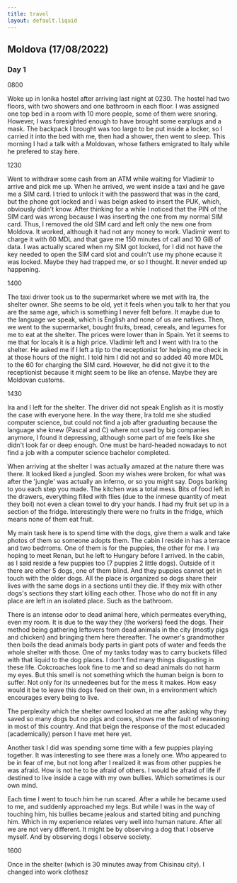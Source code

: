 ```yaml
---
title: travel
layout: default.liquid
---
```


## Moldova (17/08/2022)

### Day 1 

0800

Woke up in Ionika hostel after arriving last night at 0230. The hostel had two floors, with two showers and one bathroom in each floor.
I was assigned one top bed in a room with 10 more people, some of them were snoring. However, I was foresighted enough to have brought some earplugs and a mask.
The backpack I brought was too large to be put inside a locker, so I carried it into the bed with me, then had a shower, then went to sleep.
This morning I had a talk with a Moldovan, whose fathers emigrated to Italy while he prefered to stay here.

1230

Went to withdraw some cash from an ATM while waiting for Vladimir to arrive and pick me up. When he arrived, we went inside a taxi and he gave me a SIM card. I tried to unlock it with the password that was in the card, but the phone got locked and I was beign asked to insert the PUK, which, obviously didn't know. After thinking for a while I noticed that the PIN of the SIM card was wrong because I was inserting the one from my normal SIM card. Thus, I removed the old SIM card and left only the new one from Moldova. It worked, although it had not any money to work. Vladimir went to charge it with 60 MDL and that gave me 150 minutes of call and 10 GiB of data. I was actually scared when my SIM got locked, for I did not have the key needed to open the SIM card slot and couln't use my phone ecause it was locked. Maybe they had trapped me, or so I thought. It never ended up happening.

1400

The taxi driver took us to the supermarket where we met with Ira, the shelter owner. She seems to be old, yet it feels when you talk to her that you are the same age, which is something I never felt before. It maybe due to the language we speak, which is English and none of us are natives. Then, we went to the supermarket, bought fruits, bread, cereals, and legumes for me to eat at the shelter. The prices were lower than in Spain. Yet it seems to me that for locals it is a high price. Vladimir left and I went with Ira to the shelter. He asked me if I left a tip to the receptionist for helping me check in at those hours of the night. I told him I did not and so added 40 more MDL to the 60 for charging the SIM card. However, he did not give it to the receptionist because it might seem to be like an ofense. Maybe they are Moldovan customs.

1430

Ira and I left for the shelter. The driver did not speak English as it is mostly the case with everyone here. In the way there, Ira told me she studied computer science, but could not find a job after graduating because the language she knew (Pascal and C) where not used by big companies anymore, I found it depressing, although some part of me feels like she didn't look far or deep enough. One must be hard-headed nowadays to not find a job with a computer science bachelor completed.

When arriving at the shelter I was actually amazed at the nature there was there. It looked liked a jungled. Soon my wishes were broken, for what was after the 'jungle' was actually an inferno, or so you might say. Dogs barking to you each step you made. The kitchen was a total mess. Bits of food left in the drawers, everything filled with flies (due to the inmese quantity of meat they boil) not even a clean towel to dry your hands. I had my fruit set up in a section of the fridge. Interestingly there were no fruits in the fridge, which means none of them eat fruit.  

My main task here is to spend time with the dogs, give them a walk and take photos of them so someone adopts them. The cabin I reside in has a terrace and two bedrroms. One of them is for the puppies, the other for me. I wa hoping to meet Renan, but he left to Hungary before I arrived. In the cabin, as I said reside a few puppies too (7 puppies 2 little dogs). Outside of it there are other 5 dogs, one of them blind. And they puppies cannot get in touch with the older dogs. All the place is organized so dogs share their lives with the same dogs in a sections until they die. If they mix with other dogs's sections they start killing each other. Those who do not fit in any place are left in an isolated place. Such as the bathroom.

There is an intense odor to dead animal here, which permeates everything, even my room. It is due to the way they (the workers) feed the dogs. Their method being gathering leftovers from dead animals in the city (mostly pigs and chicken) and bringing them here thereafter. The owner's grandmother then boils the dead animals body parts in giant pots of water and feeds the whole shelter with those. One of my tasks today was to carry buckets filled with that liquid to the dog places. I don't find many things disgusting in these life. Cokcroaches look fine to me and so dead animals do not harm my eyes. But this smell is not something which the human beign is born to suffer. Not only for its unnedeenes but for the mess it makes. How easy would it be to leave this dogs feed on their own, in a environment which encourages every being to live.

The perplexity which the shelter owned looked at me after asking why they saved so many dogs but no pigs and cows, shows me the fault of reasoning in most of this country. And that beign the response of the most educaded (academically) person I have met here yet.

Another task I did was spending some time with a few puppies playing together. It was interesting to see there was a lonely one. Who appeared to be in fear of me, but not long after I realized it was from other puppies he was afraid. How is not he to be afraid of others. I would be afraid of life if destined to live inside a cage with my own bullies. Which sometimes is our own mind.

Each time I went to touch him he run scared. After a while he became used to me, and suddenly approached my legs. But while I was in the way of touching him, his bullies became jealous and started biting and punching him. Which in my experience relates very well into human nature. After all we are not very different. It might be by observing a dog that I observe myself. And by observing dogs I observe society.

1600

Once in the shelter (which is 30 minutes away from Chisinau city). I changed into work clothesz
